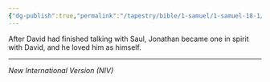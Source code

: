 ```yaml
---
{"dg-publish":true,"permalink":"/tapestry/bible/1-samuel/1-samuel-18-1/","title":"1 Samuel 18:1","tags":["bible-verse","bible-verse"],"dgHomeLink":true,"dgShowLocalGraph":true,"dgEnableSearch":true}
---
```


After David had finished talking with Saul, Jonathan became one in spirit with David, and he loved him as himself.

---
*New International Version (NIV)*